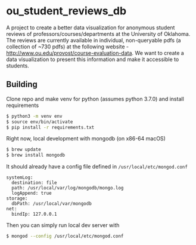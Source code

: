 # ou_student_reviews_db
A project to create a better data visualization for anonymous student reviews of professors/courses/departments at the University of Oklahoma. The reviews are currently available in individual, non-queryable pdfs (a collection of ~730 pdfs) at the following website - http://www.ou.edu/provost/course-evaluation-data. We want to create a data visualization to present this information and make it accessible to students.

## Building  
Clone repo and make venv for python (assumes python 3.7.0) and install requirements  
```bash
$ python3 -m venv env  
$ source env/bin/activate
$ pip install -r requirements.txt
```

Right now, local development with mongodb (on x86-64 macOS)
```bash
$ brew update
$ brew install mongodb
```

It should already have a config file defined in `/usr/local/etc/mongod.conf`  
```
systemLog:
  destination: file
  path: /usr/local/var/log/mongodb/mongo.log
  logAppend: true
storage:
  dbPath: /usr/local/var/mongodb
net:
  bindIp: 127.0.0.1
```

Then you can simply run local dev server with
```bash
$ mongod --config /usr/local/etc/mongod.conf
```

